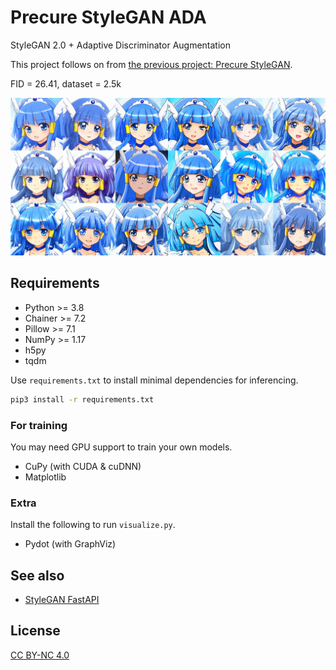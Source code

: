 # Precure StyleGAN ADA

StyleGAN 2.0 + Adaptive Discriminator Augmentation

This project follows on from [the previous project: Precure StyleGAN](https://github.com/curegit/precure-stylegan).

FID = 26.41, dataset = 2.5k

![](examples/beauty.png)

## Requirements

- Python >= 3.8
- Chainer >= 7.2
- Pillow >= 7.1
- NumPy >= 1.17
- h5py
- tqdm

Use `requirements.txt` to install minimal dependencies for inferencing.

```sh
pip3 install -r requirements.txt
```

### For training

You may need GPU support to train your own models.

- CuPy (with CUDA & cuDNN)
- Matplotlib

### Extra

Install the following to run `visualize.py`.

- Pydot (with GraphViz)

## See also

- [StyleGAN FastAPI](https://github.com/curegit/stylegan-fastapi)

## License

[CC BY-NC 4.0](LICENSE)
